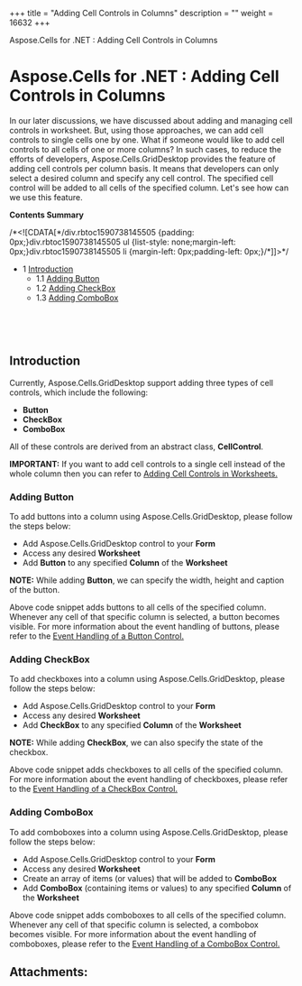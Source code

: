 +++
title = "Adding Cell Controls in Columns" 
description = "" 
weight = 16632 
+++

Aspose.Cells for .NET : Adding Cell Controls in Columns  

# Aspose.Cells for .NET : Adding Cell Controls in Columns


In our later discussions, we have discussed about adding and managing cell controls in worksheet. But, using those approaches, we can add cell controls to single cells one by one. What if someone would like to add cell controls to all cells of one or more columns? In such cases, to reduce the efforts of developers, Aspose.Cells.GridDesktop provides the feature of adding cell controls per column basis. It means that developers can only select a desired column and specify any cell control. The specified cell control will be added to all cells of the specified column. Let's see how can we use this feature.

**Contents Summary**

/\*<!\[CDATA\[\*/div.rbtoc1590738145505 {padding: 0px;}div.rbtoc1590738145505 ul {list-style: none;margin-left: 0px;}div.rbtoc1590738145505 li {margin-left: 0px;padding-left: 0px;}/\*\]\]>\*/

*   1 [Introduction](#AddingCellControlsinColumns-Introduction)
    *   1.1 [Adding Button](#AddingCellControlsinColumns-AddingButton)
    *   1.2 [Adding CheckBox](#AddingCellControlsinColumns-AddingCheckBox)
    *   1.3 [Adding ComboBox](#AddingCellControlsinColumns-AddingComboBox)

 

 

## Introduction

Currently, Aspose.Cells.GridDesktop support adding three types of cell controls, which include the following:

*   **Button**
*   **CheckBox**
*   **ComboBox**

All of these controls are derived from an abstract class, **CellControl**.

**IMPORTANT:** If you want to add cell controls to a single cell instead of the whole column then you can refer to [Adding Cell Controls in Worksheets.](http://localhost:1313/cellsnet/developerguide/asposecellsgriddesktop/workingwithworksheet/adding+cell+controls+in+worksheets)

### Adding Button

To add buttons into a column using Aspose.Cells.GridDesktop, please follow the steps below:

*   Add Aspose.Cells.GridDesktop control to your **Form**
*   Access any desired **Worksheet**
*   Add **Button** to any specified **Column** of the **Worksheet**

**NOTE:** While adding **Button**, we can specify the width, height and caption of the button.

  
Above code snippet adds buttons to all cells of the specified column. Whenever any cell of that specific column is selected, a button becomes visible. For more information about the event handling of buttons, please refer to the [Event Handling of a Button Control.](http://www.aspose.com/docs/display/cellsnet/Adding+Cell+Controls+in+Worksheets#AddingCellControlsinWorksheets-EventHandlingofButton)

### Adding CheckBox

To add checkboxes into a column using Aspose.Cells.GridDesktop, please follow the steps below:

*   Add Aspose.Cells.GridDesktop control to your **Form**
*   Access any desired **Worksheet**
*   Add **CheckBox** to any specified **Column** of the **Worksheet**

**NOTE:** While adding **CheckBox**, we can also specify the state of the checkbox.

  
Above code snippet adds checkboxes to all cells of the specified column. For more information about the event handling of checkboxes, please refer to the [Event Handling of a CheckBox Control.](http://www.aspose.com/docs/display/cellsnet/Adding+Cell+Controls+in+Worksheets#AddingCellControlsinWorksheets-EventHandlingofCheckBox)

### Adding ComboBox

To add comboboxes into a column using Aspose.Cells.GridDesktop, please follow the steps below:

*   Add Aspose.Cells.GridDesktop control to your **Form**
*   Access any desired **Worksheet**
*   Create an array of items (or values) that will be added to **ComboBox**
*   Add **ComboBox** (containing items or values) to any specified **Column** of the **Worksheet**

  
Above code snippet adds comboboxes to all cells of the specified column. Whenever any cell of that specific column is selected, a combobox becomes visible. For more information about the event handling of comboboxes, please refer to the [Event Handling of a ComboBox Control.](http://www.aspose.com/docs/display/cellsnet/Adding+Cell+Controls+in+Worksheets#AddingCellControlsinWorksheets-EventHandlingofComboBox)

## Attachments:


